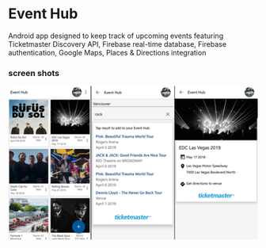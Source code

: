 # Event Hub
Android app designed to keep track of upcoming events featuring Ticketmaster Discovery API, Firebase real-time database, Firebase authentication, Google Maps, Places & Directions integration

### screen shots

![Screenshot1](https://github.com/ddiiorio/event-hub/blob/master/app/src/screen-shots.jpg)
